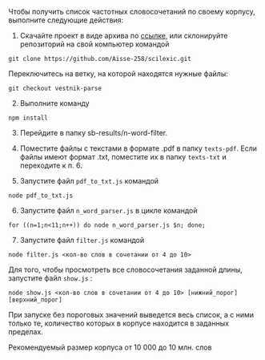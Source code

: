Чтобы получить список частотных словосочетаний по своему корпусу, выполните следующие действия:

1. Скачайте проект в виде архива по [ссылке](https://github.com/Aisse-258/scilexic/archive/vestnik-parse.zip), или склонируйте репозиторий на свой компьютер командой
```
git clone https://github.com/Aisse-258/scilexic.git
```
Переключитесь на ветку, на которой находятся нужные файлы:
```
git checkout vestnik-parse
```

2. Выполните команду
```
npm install
```
3. Перейдите в папку sb-results/n-word-filter.

4. Поместите файлы с текстами в формате .pdf в папку `texts-pdf`. Если файлы имеют формат .txt, поместите их
в папку `texts-txt` и переходите к п. 6.

5. Запустите файл `pdf_to_txt.js` командой
```
node pdf_to_txt.js
```

6. Запустите файл `n_word_parser.js` в цикле командой
```
for ((n=1;n<11;n++)) do node n_word_parser.js $n; done;
```

7. Запустите файл `filter.js` командой
```
node filter.js <кол-во слов в сочетании от 4 до 10>
```

Для того, чтобы просмотреть все словосочетания заданной длины, запустите файл `show.js` :
```
node show.js <кол-во слов в сочетании от 4 до 10> [нижний_порог] [верхний_порог]
```
При запуске без пороговых значений выведется весь список, а с ними только те, количество которых в корпусе
находится в заданных пределах.

Рекомендуемый размер корпуса от 10 000 до 10 млн. слов
